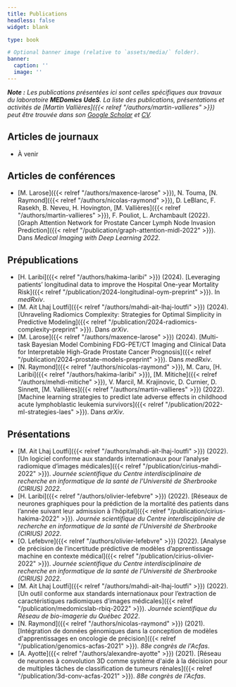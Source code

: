 ```yaml
---
title: Publications
headless: false
widget: blank

type: book

# Optional banner image (relative to `assets/media/` folder).
banner:
  caption: ''
  image: ''
---
```


_**Note :** Les publications présentées ici sont celles spécifiques aux travaux du laboratoire **MEDomics&nbsp;UdeS**.
La liste des publications, présentations et activités de 
[Martin Vallières]({{< relref "/authors/martin-vallieres" >}})
peut être trouvée dans son 
[Google Scholar](https://scholar.google.ca/citations?user=fRkjFK4AAAAJ) et 
[CV](https://www.dropbox.com/s/fpfv1ycalxgb0tm/CCV-MartinVallieres-Full_CV.pdf?dl=0)._

## Articles de journaux

- À venir

## Articles de conférences

- [M. Larose]({{< relref "/authors/maxence-larose" >}}), N. Touma, [N. Raymond]({{< relref "/authors/nicolas-raymond" >}}), D. LeBlanc, F. Rasekh, B. Neveu, H. Hovington, [M. Vallières]({{< relref "/authors/martin-vallieres" >}}), F. Pouliot, L. Archambault (2022). [Graph Attention Network for Prostate Cancer Lymph Node Invasion Prediction]({{< relref "/publication/graph-attention-midl-2022" >}}). Dans _Medical Imaging with Deep Learning 2022_.

## Prépublications
  - [H. Laribi]({{< relref "/authors/hakima-laribi" >}}) (2024). [Leveraging patients’ longitudinal data to improve the Hospital One-year Mortality Risk]({{< relref "/publication/2024-longitudinal-oym-preprint" >}}). In _medRxiv_.
  - [M. Ait Lhaj Loutfi]({{< relref "/authors/mahdi-ait-lhaj-loutfi" >}}) (2024). [Unraveling Radiomics Complexity: Strategies for Optimal Simplicity in Predictive Modeling]({{< relref "/publication/2024-radiomics-complexity-preprint" >}}). Dans _arXiv_.
  - [M. Larose]({{< relref "/authors/maxence-larose" >}}) (2024). [Multi-task Bayesian Model Combining FDG-PET/CT Imaging and Clinical Data for Interpretable High-Grade Prostate Cancer Prognosis]({{< relref "/publication/2024-prostate-models-preprint" >}}). Dans _medRxiv_.
  - [N. Raymond]({{< relref "/authors/nicolas-raymond" >}}), M. Caru, [H. Laribi]({{< relref "/authors/hakima-laribi" >}}), [M. Mitiche]({{< relref "/authors/mehdi-mitiche" >}}), V. Marcil, M.  Krajinovic, D. Curnier, D. Sinnett, [M. Vallières]({{< relref "/authors/martin-vallieres" >}}) (2022). [Machine learning strategies to predict late adverse effects in childhood acute lymphoblastic leukemia survivors]({{< relref "/publication/2022-ml-strategies-laes" >}}). Dans _arXiv_.

## Présentations

- [M. Ait Lhaj Loutfi]({{< relref "/authors/mahdi-ait-lhaj-loutfi" >}}) (2022). [Un logiciel conforme aux standards internationaux pour l’analyse radiomique d’images médicales]({{< relref "/publication/cirius-mahdi-2022" >}}). _Journée scientifique du Centre interdisciplinaire de recherche en informatique de la santé de l’Université de Sherbrooke (CIRIUS) 2022_.
- [H. Laribi]({{< relref "/authors/olivier-lefebvre" >}}) (2022). [Réseaux de neurones graphiques pour la prédiction de la mortalité des patients dans l’année suivant leur admission à l’hôpital]({{< relref "/publication/cirius-hakima-2022" >}}). _Journée scientifique du Centre interdisciplinaire de recherche en informatique de la santé de l’Université de Sherbrooke (CIRIUS) 2022_.
- [O. Lefebvre]({{< relref "/authors/olivier-lefebvre" >}}) (2022). [Analyse de précision de l’incertitude prédictive de modèles d’apprentissage machine en contexte médical]({{< relref "/publication/cirius-olivier-2022" >}}). _Journée scientifique du Centre interdisciplinaire de recherche en informatique de la santé de l’Université de Sherbrooke (CIRIUS) 2022_.
- [M. Ait Lhaj Loutfi]({{< relref "/authors/mahdi-ait-lhaj-loutfi" >}}) (2022). [Un outil conforme aux standards internationaux pour l’extraction de caractéristiques radiomiques d’images médicales]({{< relref "/publication/medomicslab-rbiq-2022" >}}). _Journée scientifique du Réseau de bio-imagerie du Québec 2022_.
- [N. Raymond]({{< relref "/authors/nicolas-raymond" >}}) (2021). [Intégration de données génomiques dans la conception de modèles d'apprentissages en oncologie de précision]({{< relref "/publication/genomics-acfas-2021" >}}). _88e congrès de l'Acfas_.
- [A. Ayotte]({{< relref "/authors/alexandre-ayotte" >}}) (2021). [Réseau de neurones à convolution 3D comme système d'aide à la décision pour de multiples tâches de classification de tumeurs rénales]({{< relref "/publication/3d-conv-acfas-2021" >}}). _88e congrès de l'Acfas_.
